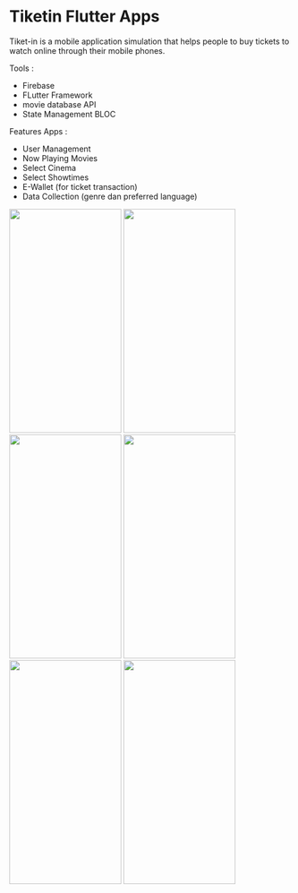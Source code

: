 # Tiketin Flutter Apps

Tiket-in is a mobile application simulation that helps people to buy tickets to watch online through their mobile phones. 

Tools :
- Firebase
- FLutter Framework
- movie database API
- State Management BLOC 

Features Apps :
- User Management
- Now Playing Movies
- Select Cinema
- Select Showtimes
- E-Wallet (for ticket transaction)
- Data Collection (genre dan preferred language)

<img src="https://user-images.githubusercontent.com/28537749/95704334-af359580-0c7a-11eb-9ae4-0e652b04b4f0.png" width="200" height="400" /> <img src="https://user-images.githubusercontent.com/28537749/95704337-b066c280-0c7a-11eb-819f-28a41c407a02.png" width="200" height="400" /> <img src="https://user-images.githubusercontent.com/28537749/95704342-b197ef80-0c7a-11eb-993d-584630c410c7.png" width="200" height="400" /> 
<img src="https://user-images.githubusercontent.com/28537749/95704343-b2308600-0c7a-11eb-8ff6-d36c7be0edf3.png" width="200" height="400" /> <img src="https://user-images.githubusercontent.com/28537749/95704344-b361b300-0c7a-11eb-9a6f-36ad53049ed2.png" width="200" height="400" /> <img src="https://user-images.githubusercontent.com/28537749/95704767-20c21380-0c7c-11eb-996c-6069936f84d2.png" width="200" height="400" /> 
